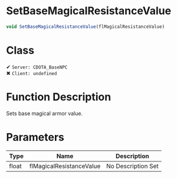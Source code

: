 # SetBaseMagicalResistanceValue
```js
void SetBaseMagicalResistanceValue(flMagicalResistanceValue)
```
# Class
✔ `Server: CDOTA_BaseNPC`  
✖ `Client: undefined`  

# Function Description
Sets base magical armor value.
# Parameters
Type|Name|Description
--|--|--
float|flMagicalResistanceValue|No Description Set
